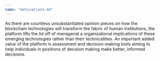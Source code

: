```yaml
---
name: "motivation1.md"
---
```


As there are countless unsubstantiated opinion pieces on how the blockchain technologies will transform the fabric of human institutions, the platform lifts the lid off of managerial a organizational implications of these emerging technologies rather than their technicalities. An important added value of the platform is assessment and decision-making tools aiming to help individuals in positions of decision making make better, informed decisions.